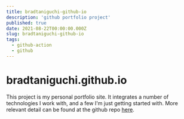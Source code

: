 ```yaml
---
title: bradtaniguchi-github-io
description: 'github portfolio project'
published: true
date: 2021-08-22T00:00:00.000Z
slug: bradtaniguchi-github-io
tags:
  - github-action
  - github
---
```


# bradtaniguchi.github.io

This project is my personal portfolio site. It integrates a number of technologies I work with, and a few I'm just getting started with. More relevant detail can be found at the github repo [here](https://github.com/bradtaniguchi/bradtaniguchi.github.io).
